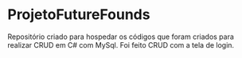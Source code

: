 # ProjetoFutureFounds
Repositório criado para hospedar os códigos que foram criados para realizar CRUD em C# com MySql. Foi feito CRUD com a tela de login.
